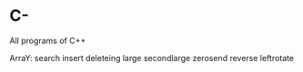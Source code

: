# C-
All programs of C++

ArraY:
  search
  insert
  deleteing
  large
  secondlarge
  zerosend
  reverse
  leftrotate
